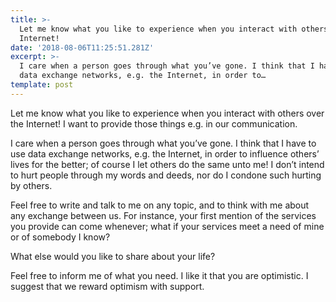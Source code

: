 ```yaml
---
title: >-
  Let me know what you like to experience when you interact with others over the
  Internet!
date: '2018-08-06T11:25:51.281Z'
excerpt: >-
  I care when a person goes through what you’ve gone. I think that I have to use
  data exchange networks, e.g. the Internet, in order to…
template: post
---
```

Let me know what you like to experience when you interact with others over the Internet! I want to provide those things e.g. in our communication.

I care when a person goes through what you’ve gone. I think that I have to use data exchange networks, e.g. the Internet, in order to influence others’ lives for the better; of course I let others do the same unto me! I don’t intend to hurt people through my words and deeds, nor do I condone such hurting by others.

Feel free to write and talk to me on any topic, and to think with me about any exchange between us. For instance, your first mention of the services you provide can come whenever; what if your services meet a need of mine or of somebody I know?

What else would you like to share about your life?

Feel free to inform me of what you need. I like it that you are optimistic. I suggest that we reward optimism with support.
